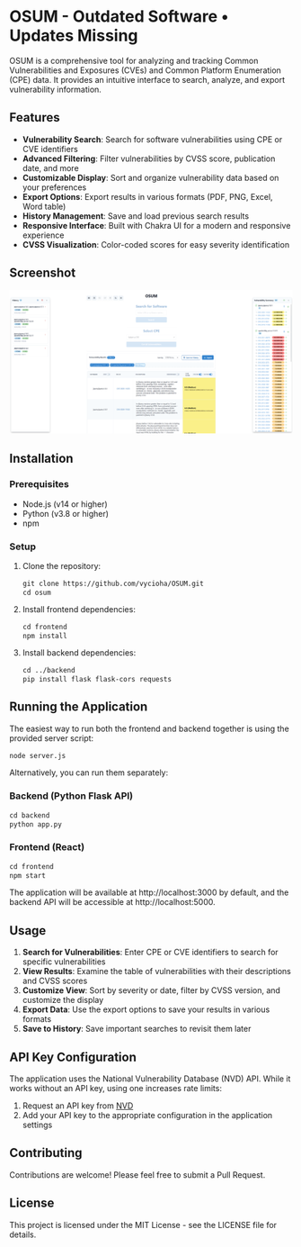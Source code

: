 # OSUM - Outdated Software • Updates Missing

OSUM is a comprehensive tool for analyzing and tracking Common Vulnerabilities and Exposures (CVEs) and Common Platform Enumeration (CPE) data. It provides an intuitive interface to search, analyze, and export vulnerability information.

## Features

- **Vulnerability Search**: Search for software vulnerabilities using CPE or CVE identifiers
- **Advanced Filtering**: Filter vulnerabilities by CVSS score, publication date, and more
- **Customizable Display**: Sort and organize vulnerability data based on your preferences
- **Export Options**: Export results in various formats (PDF, PNG, Excel, Word table)
- **History Management**: Save and load previous search results
- **Responsive Interface**: Built with Chakra UI for a modern and responsive experience
- **CVSS Visualization**: Color-coded scores for easy severity identification

## Screenshot

![OSUM Application Screenshot](./Screencap.png)

## Installation

### Prerequisites

- Node.js (v14 or higher)
- Python (v3.8 or higher)
- npm

### Setup

1. Clone the repository:
   ```
   git clone https://github.com/vycioha/OSUM.git
   cd osum
   ```

2. Install frontend dependencies:
   ```
   cd frontend
   npm install
   ```

3. Install backend dependencies:
   ```
   cd ../backend
   pip install flask flask-cors requests
   ```

## Running the Application

The easiest way to run both the frontend and backend together is using the provided server script:

```
node server.js
```

Alternatively, you can run them separately:

### Backend (Python Flask API)

```
cd backend
python app.py
```

### Frontend (React)

```
cd frontend
npm start
```

The application will be available at http://localhost:3000 by default, and the backend API will be accessible at http://localhost:5000.

## Usage

1. **Search for Vulnerabilities**: Enter CPE or CVE identifiers to search for specific vulnerabilities
2. **View Results**: Examine the table of vulnerabilities with their descriptions and CVSS scores
3. **Customize View**: Sort by severity or date, filter by CVSS version, and customize the display
4. **Export Data**: Use the export options to save your results in various formats
5. **Save to History**: Save important searches to revisit them later

## API Key Configuration

The application uses the National Vulnerability Database (NVD) API. While it works without an API key, using one increases rate limits:

1. Request an API key from [NVD](https://nvd.nist.gov/developers/request-an-api-key)
2. Add your API key to the appropriate configuration in the application settings

## Contributing

Contributions are welcome! Please feel free to submit a Pull Request.

## License

This project is licensed under the MIT License - see the LICENSE file for details.